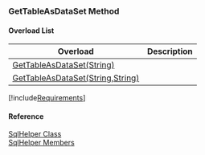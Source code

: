 ﻿### GetTableAsDataSet Method

#### Overload List

| Overload | Description |
| --- | --- |
| [GetTableAsDataSet(String)](FChoice.Common~FChoice.Common.Data.SqlHelper~GetTableAsDataSet(String).md) |   |
| [GetTableAsDataSet(String,String)](FChoice.Common~FChoice.Common.Data.SqlHelper~GetTableAsDataSet(String,String).md) |   |

[!include[Requirements](../partials/requirements.md)]



#### Reference

[SqlHelper Class](FChoice.Common~FChoice.Common.Data.SqlHelper.md)  
[SqlHelper Members](FChoice.Common~FChoice.Common.Data.SqlHelper_members.md)